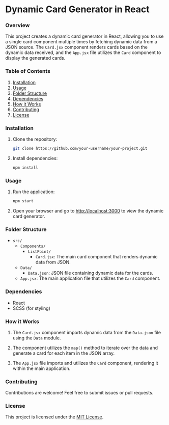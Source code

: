 # Dynamic Card Generator in React

### Overview

This project creates a dynamic card generator in React, allowing you to use a single card component multiple times by fetching dynamic data from a JSON source. The `Card.jsx` component renders cards based on the dynamic data received, and the `App.jsx` file utilizes the `Card` component to display the generated cards.

### Table of Contents

1. [Installation](#installation)
2. [Usage](#usage)
3. [Folder Structure](#folder-structure)
4. [Dependencies](#dependencies)
5. [How it Works](#how-it-works)
6. [Contributing](#contributing)
7. [License](#license)

### Installation

1. Clone the repository:

   ```bash
   git clone https://github.com/your-username/your-project.git
   ```

2. Install dependencies:

   ```bash
   npm install
   ```

### Usage

1. Run the application:

   ```bash
   npm start
   ```

2. Open your browser and go to [http://localhost:3000](http://localhost:3000) to view the dynamic card generator.

### Folder Structure

- `src/`
  - `Components/`
    - `ListPoint/`
      - `Card.jsx`: The main card component that renders dynamic data from JSON.
  - `Data/`
    - `Data.json`: JSON file containing dynamic data for the cards.
  - `App.jsx`: The main application file that utilizes the `Card` component.

### Dependencies

- React
- SCSS (for styling)

### How it Works

1. The `Card.jsx` component imports dynamic data from the `Data.json` file using the `Data` module.

2. The component utilizes the `map()` method to iterate over the data and generate a card for each item in the JSON array.

3. The `App.jsx` file imports and utilizes the `Card` component, rendering it within the main application.

### Contributing

Contributions are welcome! Feel free to submit issues or pull requests.

### License

This project is licensed under the [MIT License](LICENSE).